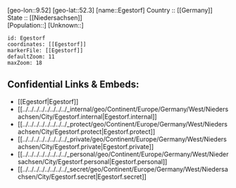 ﻿---
location: [52.3,9.52] 
mapzoom: [7,12] 
mapmarker: city 
type: City
tags:
- geo/City


SpocWebEntityId: 29981
isDeleted: false
confidential: public

---
[geo-lon::9.52] 
[geo-lat::52.3] 
[name::Egestorf] 
Country :: [[Germany]]  
State :: [[Niedersachsen]]  
[Population::] 
[Unknown::] 


```leaflet
id: Egestorf
coordinates: [[Egestorf]] 
markerFile: [[Egestorf]] 
defaultZoom: 11 
maxZoom: 18
```


## Confidential Links & Embeds: 
- [[Egestorf|Egestorf]]  
- [[../../../../../../../../_internal/geo/Continent/Europe/Germany/West/Niedersachsen/City/Egestorf.internal|Egestorf.internal]] 
- [[../../../../../../../../_protect/geo/Continent/Europe/Germany/West/Niedersachsen/City/Egestorf.protect|Egestorf.protect]] 
- [[../../../../../../../../_private/geo/Continent/Europe/Germany/West/Niedersachsen/City/Egestorf.private|Egestorf.private]] 
- [[../../../../../../../../_personal/geo/Continent/Europe/Germany/West/Niedersachsen/City/Egestorf.personal|Egestorf.personal]] 
- [[../../../../../../../../_secret/geo/Continent/Europe/Germany/West/Niedersachsen/City/Egestorf.secret|Egestorf.secret]] 
